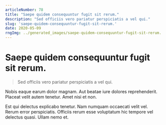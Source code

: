 ```yaml
---
articleNumber: 78
title: "Saepe quidem consequuntur fugit sit rerum."
description: "Sed officiis vero pariatur perspiciatis a vel qui."
slug: 'saepe-quidem-consequuntur-fugit-sit-rerum.'
date: 2020-05-09
rngImg: ../generated_images/saepe-quidem-consequuntur-fugit-sit-rerum..jpg
---
```


# Saepe quidem consequuntur fugit sit rerum.

> Sed officiis vero pariatur perspiciatis a vel qui.

Nobis eaque earum dolor magnam. Aut beatae iure dolores reprehenderit. Placeat velit autem tenetur. Amet nisi et non.
 Est qui delectus explicabo tenetur. Nam numquam occaecati velit vel. Rerum error perspiciatis. Officiis rerum esse voluptatum hic tempore vel delectus quasi. Ullam nemo et.
